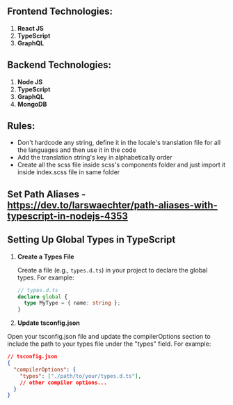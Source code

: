 ## Frontend Technologies:
1. **React JS**
2. **TypeScript**
3. **GraphQL**

## Backend Technologies:
1. **Node JS**
2. **TypeScript**
3. **GraphQL**
5. **MongoDB**

## Rules:

- Don't hardcode any string, define it in the locale's translation file for all the languages and then use it in the code
- Add the translation string's key in alphabetically order
- Create all the scss file inside scss's components folder and just import it inside index.scss file in same folder

## Set Path Aliases - https://dev.to/larswaechter/path-aliases-with-typescript-in-nodejs-4353

## Setting Up Global Types in TypeScript

1. **Create a Types File**

   Create a file (e.g., `types.d.ts`) in your project to declare the global types. For example:

   ```typescript
   // types.d.ts
   declare global {
     type MyType = { name: string };
   }

2. **Update tsconfig.json**

Open your tsconfig.json file and update the compilerOptions section to include the path to your types file under the "types" field. For example:
```json
// tsconfig.json
{
  "compilerOptions": {
    "types": ["./path/to/your/types.d.ts"],
    // other compiler options...
  }
}